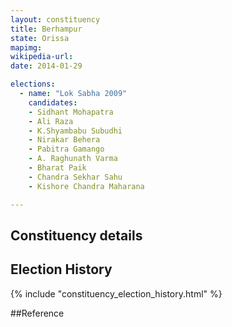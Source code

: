 ```yaml
---
layout: constituency
title: Berhampur
state: Orissa
mapimg: 
wikipedia-url: 
date: 2014-01-29

elections: 
  - name: "Lok Sabha 2009"
    candidates: 
    - Sidhant Mohapatra 
    - Ali Raza 
    - K.Shyambabu Subudhi 
    - Nirakar Behera 
    - Pabitra Gamango 
    - A. Raghunath Varma 
    - Bharat Paik 
    - Chandra Sekhar Sahu 
    - Kishore Chandra Maharana 

---
```

## Constituency details


## Election History
{% include "constituency_election_history.html" %}

##Reference
